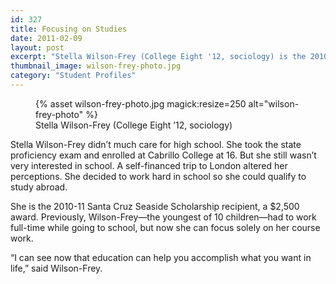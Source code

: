 ```yaml
---
id: 327
title: Focusing on Studies
date: 2011-02-09
layout: post
excerpt: "Stella Wilson-Frey (College Eight '12, sociology) is the 2010-11 Santa Cruz Seaside Scholarship recipient."
thumbnail_image: wilson-frey-photo.jpg
category: "Student Profiles"
---
```

<figure class="inline-image right">
{% asset wilson-frey-photo.jpg magick:resize=250 alt="wilson-frey-photo" %}<figcaption>Stella Wilson-Frey (College Eight &#8217;12, sociology)</figcaption></figure>

Stella Wilson-Frey didn’t much care for high school. She took the state proficiency exam and enrolled at Cabrillo College at 16. But she still wasn’t very interested in school. A self-financed trip to London altered her perceptions. She decided to work hard in school so she could qualify to study abroad.

She is the 2010-11 Santa Cruz Seaside Scholarship recipient, a $2,500 award. Previously, Wilson-Frey—the youngest of 10 children—had to work full-time while going to school, but now she can focus solely on her course work.

“I can see now that education can help you accomplish what you want in life,” said Wilson-Frey.
